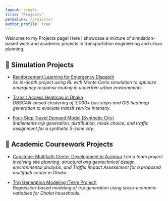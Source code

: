 ```yaml
---
layout: single
title: "Projects"
permalink: /projects/
author_profile: true
---
```


Welcome to my Projects page! Here I showcase a mixture of simulation-based work and academic projects in transportation engineering and urban planning.

## 🧪 Simulation Projects

- [Reinforcement Learning for Emergency Dispatch](#)  
  *An in-depth project using RL with Monte Carlo simulation to optimize emergency response routing in uncertain urban environments.*

- [Transit Access Heatmap in Dhaka](#)  
  *DBSCAN-based clustering of 3,000+ bus stops and GIS heatmap generation to evaluate transit service intensity.*

- [Four-Step Travel Demand Model (Synthetic City)](/four-step-model/)  
  *Implements trip generation, distribution, mode choice, and traffic assignment for a synthetic 5-zone city.*

## 📘 Academic Coursework Projects

- [Capstone: Multifaith Center Development in Azimpur](/capstone-multifaith/) 
  *Led a team project involving site planning, structural ang geotechnical design, environmental analysis, and Traffic Impact Assessment for a proposed multifaith center in Dhaka.*

- [Trip Generation Modeling (Term Project)](#)  
  *Regression-based modeling of trip generation using socio-economic variables for Dhaka households.*


